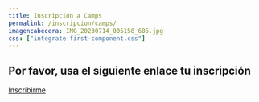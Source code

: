 ```yaml
---
title: Inscripción a Camps
permalink: /inscripcion/camps/
imagencabecera: IMG_20230714_005158_685.jpg
css: ["integrate-first-component.css"]
---
```


## Por favor, usa el siguiente enlace tu inscripción

<a class="linkinscripcion" href="https://docs.google.com/forms/d/e/1FAIpQLSeiDp4p1M9Ha3abFPfao6aQG-WBdj8MYNve0xaA9ATey3_DFQ/viewform" target="_blank">Inscribirme</a>
